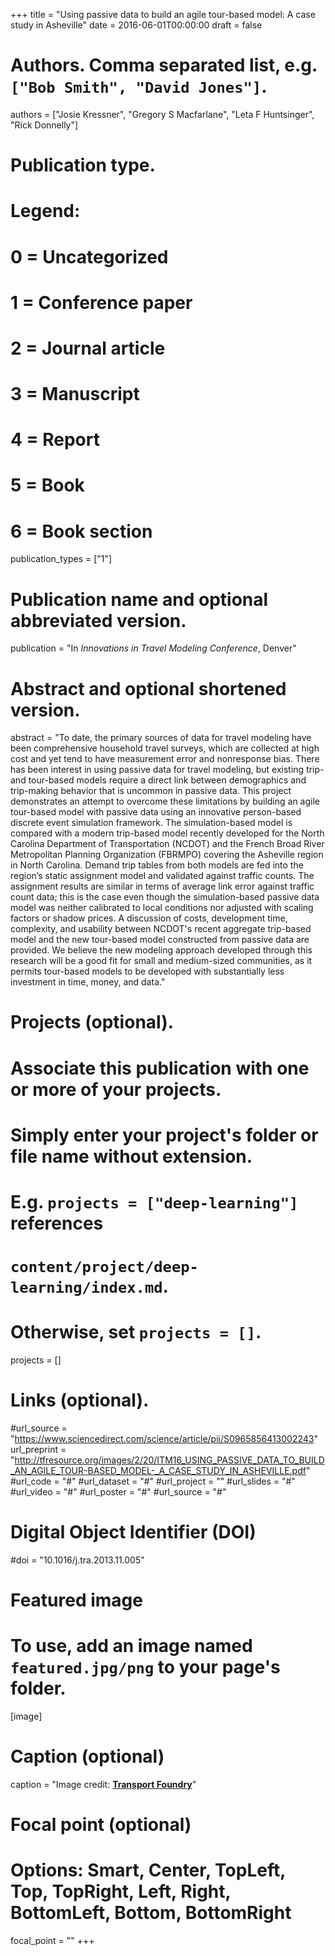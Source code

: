 +++
title = "Using passive data to build an agile tour-based model: A case study in Asheville"
date = 2016-06-01T00:00:00
draft = false

# Authors. Comma separated list, e.g. `["Bob Smith", "David Jones"]`.
authors = ["Josie Kressner", "Gregory S Macfarlane", "Leta F Huntsinger", "Rick Donnelly"]

# Publication type.
# Legend:
# 0 = Uncategorized
# 1 = Conference paper
# 2 = Journal article
# 3 = Manuscript
# 4 = Report
# 5 = Book
# 6 = Book section
publication_types = ["1"]

# Publication name and optional abbreviated version.
publication = "In *Innovations in Travel Modeling Conference*, Denver"

# Abstract and optional shortened version.
abstract = "To date, the primary sources of data for travel modeling have been comprehensive household travel surveys, which are collected at high cost and yet tend to have measurement error and nonresponse bias. There has been interest in using passive data for travel modeling, but existing trip- and tour-based models require a direct link between demographics and trip-making behavior that is uncommon in passive data. This project demonstrates an attempt to overcome these limitations by building an agile tour-based model with passive data using an innovative person-based discrete event simulation framework. The simulation-based model is compared with a modern trip-based model recently developed for the North Carolina Department of Transportation (NCDOT) and the French Broad River Metropolitan Planning Organization (FBRMPO) covering the Asheville region in North Carolina. Demand trip tables from both models are fed into the region’s static assignment model and validated against traffic counts. The assignment results are similar in terms of average link error against traffic count data; this is the case even though the simulation-based passive data model was neither calibrated to local conditions nor adjusted with scaling factors or shadow prices. A discussion of costs, development time, complexity, and usability between NCDOT's recent aggregate trip-based model and the new tour-based model constructed from passive data are provided. We believe the new modeling approach developed through this research will be a good fit for small and medium-sized communities, as it permits tour-based models to be developed with substantially less investment in time, money, and data."

# Projects (optional).
#   Associate this publication with one or more of your projects.
#   Simply enter your project's folder or file name without extension.
#   E.g. `projects = ["deep-learning"]` references
#   `content/project/deep-learning/index.md`.
#   Otherwise, set `projects = []`.
projects = []


# Links (optional).
#url_source = "https://www.sciencedirect.com/science/article/pii/S0965856413002243"
url_preprint = "http://tfresource.org/images/2/20/ITM16_USING_PASSIVE_DATA_TO_BUILD_AN_AGILE_TOUR-BASED_MODEL-_A_CASE_STUDY_IN_ASHEVILLE.pdf"
#url_code = "#"
#url_dataset = "#"
#url_project = ""
#url_slides = "#"
#url_video = "#"
#url_poster = "#"
#url_source = "#"


# Digital Object Identifier (DOI)
#doi = "10.1016/j.tra.2013.11.005"

# Featured image
# To use, add an image named `featured.jpg/png` to your page's folder.
[image]
  # Caption (optional)
  caption = "Image credit: [**Transport Foundry**](http://projects.transportfoundry.com/trbidea/asheville.html)"

  # Focal point (optional)
  # Options: Smart, Center, TopLeft, Top, TopRight, Left, Right, BottomLeft, Bottom, BottomRight
  focal_point = ""
+++
